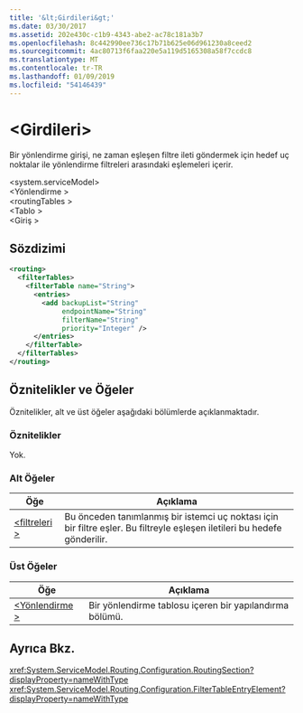 ```yaml
---
title: '&lt;Girdileri&gt;'
ms.date: 03/30/2017
ms.assetid: 202e430c-c1b9-4343-abe2-ac78c181a3b7
ms.openlocfilehash: 8c442990ee736c17b71b625e06d961230a8ceed2
ms.sourcegitcommit: 4ac80713f6faa220e5a119d5165308a58f7ccdc8
ms.translationtype: MT
ms.contentlocale: tr-TR
ms.lasthandoff: 01/09/2019
ms.locfileid: "54146439"
---
```

# <a name="ltentriesgt"></a>&lt;Girdileri&gt;
Bir yönlendirme girişi, ne zaman eşleşen filtre ileti göndermek için hedef uç noktalar ile yönlendirme filtreleri arasındaki eşlemeleri içerir.  
  
 \<system.serviceModel>  
\<Yönlendirme >  
\<routingTables >  
\<Tablo >  
\<Giriş >  
  
## <a name="syntax"></a>Sözdizimi  
  
```xml  
<routing>
  <filterTables>
    <filterTable name="String">
      <entries>
        <add backupList="String"
             endpointName="String"
             filterName="String"
             priority="Integer" />
      </entries>
    </filterTable>
  </filterTables>
</routing>
```  
  
## <a name="attributes-and-elements"></a>Öznitelikler ve Öğeler  
 Öznitelikler, alt ve üst öğeler aşağıdaki bölümlerde açıklanmaktadır.  
  
### <a name="attributes"></a>Öznitelikler  
 Yok.  
  
### <a name="child-elements"></a>Alt Öğeler  
  
|Öğe|Açıklama|  
|-------------|-----------------|  
|[\<filtreleri >](../../../../../docs/framework/configure-apps/file-schema/wcf/filters-of-routing.md)|Bu önceden tanımlanmış bir istemci uç noktası için bir filtre eşler. Bu filtreyle eşleşen iletileri bu hedefe gönderilir.|  
  
### <a name="parent-elements"></a>Üst Öğeler  
  
|Öğe|Açıklama|  
|-------------|-----------------|  
|[\<Yönlendirme >](../../../../../docs/framework/configure-apps/file-schema/wcf/routing.md)|Bir yönlendirme tablosu içeren bir yapılandırma bölümü.|  
  
## <a name="see-also"></a>Ayrıca Bkz.  
 <xref:System.ServiceModel.Routing.Configuration.RoutingSection?displayProperty=nameWithType>       
 <xref:System.ServiceModel.Routing.Configuration.FilterTableEntryElement?displayProperty=nameWithType>    
